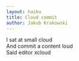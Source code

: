 ```yaml
---
layout: haiku
title: Cloud commit
author: Jakub Krakowski
---
```

I sat at small cloud <br>
And commit a content loud <br>
Said editor xcloud <br>

